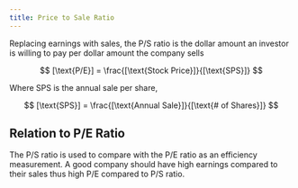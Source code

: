 ```yaml
---
title: Price to Sale Ratio
---
```


Replacing earnings with sales, the P/S ratio is the dollar amount an investor is willing to pay per dollar amount the company sells

$$
[\text{P/E}] = \frac{[\text{Stock Price}]}{[\text{SPS}]}
$$

Where SPS is the annual sale per share,

$$
[\text{SPS}] = \frac{[\text{Annual Sale}]}{[\text{# of Shares}]}
$$

## Relation to P/E Ratio

The P/S ratio is used to compare with the P/E ratio as an efficiency measurement. A good company should have high earnings compared to their sales thus high P/E compared to P/S ratio.
